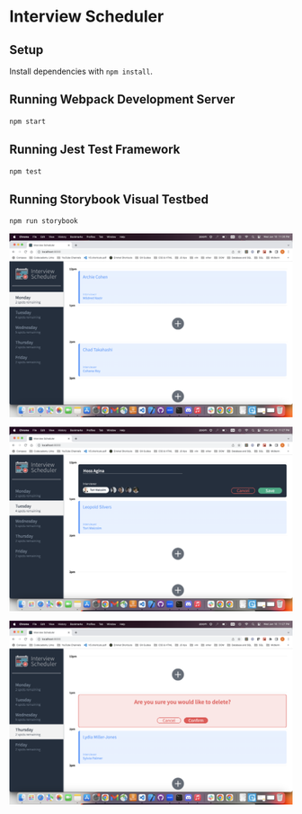 # Interview Scheduler

## Setup

Install dependencies with `npm install`.

## Running Webpack Development Server

```sh
npm start
```

## Running Jest Test Framework

```sh
npm test
```

## Running Storybook Visual Testbed

```sh
npm run storybook
```

!["appointments_list"](https://github.com/Hoss-Agina/scheduler/blob/master/docs/appointments_list.png?raw=true)

!["appointment_form](https://github.com/Hoss-Agina/scheduler/blob/master/docs/appointment_form.png?raw=true)

!["deleting_appintment"](https://github.com/Hoss-Agina/scheduler/blob/master/docs/deleting_appointment.png?raw=true)

